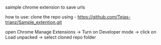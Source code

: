 saimple chrome extension to save urls

how to use:
clone the repo using - https://github.com/Tejas-trianz/Sample_extention.git

open Chrome Manage Extensions -> Turn on Developer mode -> click on Load unpacked -> select cloned repo folder  